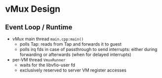 # vMux Design

## Event Loop / Runtime

- vMux main thread `main.cpp:main()`
    - polls Tap: reads from Tap and forwards it to guest
    - polls irq fds in case of passthrough to send interrupts: either during forwarding or afterwards (when for delayed interrupts)
- per-VM thread `VmuxRunner`
    - waits for the libvfio-user fd
    - exclusively reserved to server VM register accesses

